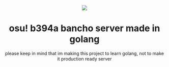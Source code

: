<div align="center">
  <img src="https://github.com/user-attachments/assets/c8c0fd59-115a-4ab7-8427-8875f177492c"/>
</div>
<h1 align="center">osu! b394a bancho server made in golang</h1>
<p align="center">please keep in mind that im making this project to learn golang, not to make it production ready server</p>
